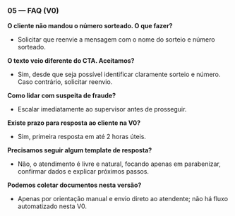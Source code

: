 ### 05 — FAQ (V0)

**O cliente não mandou o número sorteado. O que fazer?**
- Solicitar que reenvie a mensagem com o nome do sorteio e número sorteado.

**O texto veio diferente do CTA. Aceitamos?**
- Sim, desde que seja possível identificar claramente sorteio e número. Caso contrário, solicitar reenvio.

**Como lidar com suspeita de fraude?**
- Escalar imediatamente ao supervisor antes de prosseguir.

**Existe prazo para resposta ao cliente na V0?**
- Sim, primeira resposta em até 2 horas úteis.

**Precisamos seguir algum template de resposta?**
- Não, o atendimento é livre e natural, focando apenas em parabenizar, confirmar dados e explicar próximos passos.

**Podemos coletar documentos nesta versão?**
- Apenas por orientação manual e envio direto ao atendente; não há fluxo automatizado nesta V0.


